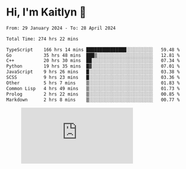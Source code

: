 # Hi, I'm Kaitlyn 👋
<!--START_SECTION:waka-->

```txt
From: 29 January 2024 - To: 28 April 2024

Total Time: 274 hrs 22 mins

TypeScript    166 hrs 14 mins ███████████████░░░░░░░░░░   59.48 %
Go            35 hrs 48 mins  ███▒░░░░░░░░░░░░░░░░░░░░░   12.81 %
C++           20 hrs 30 mins  ██░░░░░░░░░░░░░░░░░░░░░░░   07.34 %
Python        19 hrs 35 mins  █▓░░░░░░░░░░░░░░░░░░░░░░░   07.01 %
JavaScript    9 hrs 26 mins   █░░░░░░░░░░░░░░░░░░░░░░░░   03.38 %
SCSS          9 hrs 23 mins   █░░░░░░░░░░░░░░░░░░░░░░░░   03.36 %
Other         5 hrs 7 mins    ▒░░░░░░░░░░░░░░░░░░░░░░░░   01.83 %
Common Lisp   4 hrs 49 mins   ▒░░░░░░░░░░░░░░░░░░░░░░░░   01.73 %
Prolog        2 hrs 22 mins   ▒░░░░░░░░░░░░░░░░░░░░░░░░   00.85 %
Markdown      2 hrs 8 mins    ▒░░░░░░░░░░░░░░░░░░░░░░░░   00.77 %
```

<!--END_SECTION:waka-->

<figure><embed src="https://wakatime.com/share/@018d58bc-3d22-46c9-b2d7-4ed36fb8172d/243b5d9b-77cd-4133-89ff-dcc8f225fa18.svg"></embed></figure>

